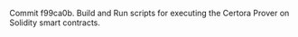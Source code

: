 Commit f99ca0b.                    Build and Run scripts for executing the Certora Prover on Solidity smart contracts.